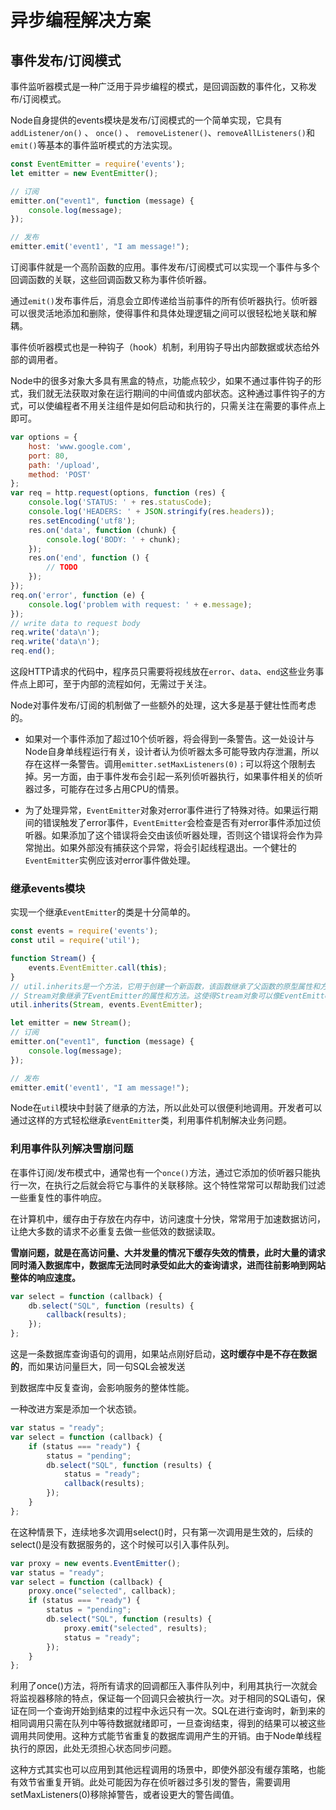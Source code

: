 # 异步编程解决方案

## 事件发布/订阅模式

事件监听器模式是一种广泛用于异步编程的模式，是回调函数的事件化，又称发布/订阅模式。

Node自身提供的events模块是发布/订阅模式的一个简单实现，它具有 `addListener/on()` 、 `once()` 、 `removeListener()`、`removeAllListeners()`和`emit()`等基本的事件监听模式的方法实现。

```javascript
const EventEmitter = require('events');
let emitter = new EventEmitter();

// 订阅
emitter.on("event1", function (message) {
    console.log(message);
});

// 发布
emitter.emit('event1', "I am message!");
```

订阅事件就是一个高阶函数的应用。事件发布/订阅模式可以实现一个事件与多个回调函数的关联，这些回调函数又称为事件侦听器。

通过`emit()`发布事件后，消息会立即传递给当前事件的所有侦听器执行。侦听器可以很灵活地添加和删除，使得事件和具体处理逻辑之间可以很轻松地关联和解耦。

事件侦听器模式也是一种钩子（hook）机制，利用钩子导出内部数据或状态给外部的调用者。

Node中的很多对象大多具有黑盒的特点，功能点较少，如果不通过事件钩子的形式，我们就无法获取对象在运行期间的中间值或内部状态。这种通过事件钩子的方式，可以使编程者不用关注组件是如何启动和执行的，只需关注在需要的事件点上即可。

```javascript
var options = {
    host: 'www.google.com',
    port: 80,
    path: '/upload',
    method: 'POST'
};
var req = http.request(options, function (res) {
    console.log('STATUS: ' + res.statusCode);
    console.log('HEADERS: ' + JSON.stringify(res.headers));
    res.setEncoding('utf8');
    res.on('data', function (chunk) {
        console.log('BODY: ' + chunk);
    });
    res.on('end', function () {
        // TODO 
    });
});
req.on('error', function (e) {
    console.log('problem with request: ' + e.message);
});
// write data to request body 
req.write('data\n');
req.write('data\n');
req.end();
```

这段HTTP请求的代码中，程序员只需要将视线放在`error`、`data`、`end`这些业务事件点上即可，至于内部的流程如何，无需过于关注。

Node对事件发布/订阅的机制做了一些额外的处理，这大多是基于健壮性而考虑的。

- 如果对一个事件添加了超过10个侦听器，将会得到一条警告。这一处设计与Node自身单线程运行有关，设计者认为侦听器太多可能导致内存泄漏，所以存在这样一条警告。调用`emitter.setMaxListeners(0)；`可以将这个限制去掉。另一方面，由于事件发布会引起一系列侦听器执行，如果事件相关的侦听器过多，可能存在过多占用CPU的情景。

- 为了处理异常，`EventEmitter`对象对error事件进行了特殊对待。如果运行期间的错误触发了error事件，`EventEmitter`会检查是否有对error事件添加过侦听器。如果添加了这个错误将会交由该侦听器处理，否则这个错误将会作为异常抛出。如果外部没有捕获这个异常，将会引起线程退出。一个健壮的`EventEmitter`实例应该对error事件做处理。

### 继承**events**模块

实现一个继承`EventEmitter`的类是十分简单的。

```javascript
const events = require('events');
const util = require('util');

function Stream() {
    events.EventEmitter.call(this);
}
// util.inherits是一个方法，它用于创建一个新函数，该函数继承了父函数的原型属性和方法。
// Stream对象继承了EventEmitter的属性和方法。这使得Stream对象可以像EventEmitter一样使用。
util.inherits(Stream, events.EventEmitter);

let emitter = new Stream();
// 订阅
emitter.on("event1", function (message) {
    console.log(message);
});

// 发布
emitter.emit('event1', "I am message!");
```

Node在`util`模块中封装了继承的方法，所以此处可以很便利地调用。开发者可以通过这样的方式轻松继承`EventEmitter`类，利用事件机制解决业务问题。

### 利用事件队列解决雪崩问题

在事件订阅/发布模式中，通常也有一个`once()`方法，通过它添加的侦听器只能执行一次，在执行之后就会将它与事件的关联移除。这个特性常常可以帮助我们过滤一些重复性的事件响应。

在计算机中，缓存由于存放在内存中，访问速度十分快，常常用于加速数据访问，让绝大多数的请求不必重复去做一些低效的数据读取。

**雪崩问题，就是在高访问量、大并发量的情况下缓存失效的情景，此时大量的请求同时涌入数据库中，数据库无法同时承受如此大的查询请求，进而往前影响到网站整体的响应速度。**

```javascript
var select = function (callback) {
    db.select("SQL", function (results) {
        callback(results);
    });
};
```

这是一条数据库查询语句的调用，如果站点刚好启动，**这时缓存中是不存在数据的**，而如果访问量巨大，同一句SQL会被发送

到数据库中反复查询，会影响服务的整体性能。

一种改进方案是添加一个状态锁。

```javascript
var status = "ready";
var select = function (callback) {
    if (status === "ready") {
        status = "pending";
        db.select("SQL", function (results) {
            status = "ready";
            callback(results);
        });
    }
};
```

在这种情景下，连续地多次调用select()时，只有第一次调用是生效的，后续的select()是没有数据服务的，这个时候可以引入事件队列。

```javascript
var proxy = new events.EventEmitter();
var status = "ready";
var select = function (callback) {
    proxy.once("selected", callback);
    if (status === "ready") {
        status = "pending";
        db.select("SQL", function (results) {
            proxy.emit("selected", results);
            status = "ready";
        });
    }
};
```

利用了once()方法，将所有请求的回调都压入事件队列中，利用其执行一次就会将监视器移除的特点，保证每一个回调只会被执行一次。对于相同的SQL语句，保证在同一个查询开始到结束的过程中永远只有一次。SQL在进行查询时，新到来的相同调用只需在队列中等待数据就绪即可，一旦查询结束，得到的结果可以被这些调用共同使用。这种方式能节省重复的数据库调用产生的开销。由于Node单线程执行的原因，此处无须担心状态同步问题。

这种方式其实也可以应用到其他远程调用的场景中，即使外部没有缓存策略，也能有效节省重复开销。此处可能因为存在侦听器过多引发的警告，需要调用setMaxListeners(0)移除掉警告，或者设更大的警告阈值。
